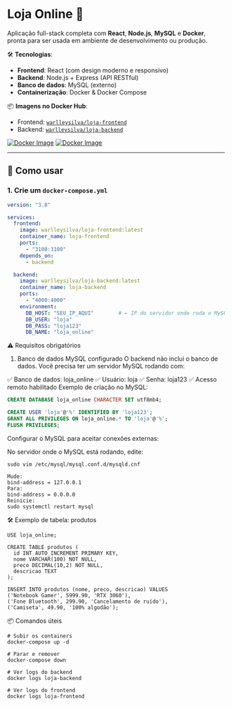 # Loja Online 🚀

Aplicação full-stack completa com **React**, **Node.js**, **MySQL** e **Docker**, pronta para ser usada em ambiente de desenvolvimento ou produção.

🛠️ **Tecnologias**:
- **Frontend**: React (com design moderno e responsivo)
- **Backend**: Node.js + Express (API RESTful)
- **Banco de dados**: MySQL (externo)
- **Containerização**: Docker & Docker Compose

📦 **Imagens no Docker Hub**:
- Frontend: [`warlleysilva/loja-frontend`](https://hub.docker.com/r/warlleysilva/loja-frontend)
- Backend: [`warlleysilva/loja-backend`](https://hub.docker.com/r/warlleysilva/loja-backend)

[![Docker Image](https://img.shields.io/docker/v/warlleysilva/loja-frontend?label=frontend)](https://hub.docker.com/r/warlleysilva/loja-frontend)
[![Docker Image](https://img.shields.io/docker/v/warlleysilva/loja-backend?label=backend)](https://hub.docker.com/r/warlleysilva/loja-backend)

---

## 🚀 Como usar

### 1. Crie um `docker-compose.yml`

```yaml
version: "3.8"

services:
  frontend:
    image: warlleysilva/loja-frontend:latest
    container_name: loja-frontend
    ports:
      - "3100:3100"
    depends_on:
      - backend

  backend:
    image: warlleysilva/loja-backend:latest
    container_name: loja-backend
    ports:
      - "4000:4000"
    environment:
      DB_HOST: "SEU_IP_AQUI"        # ← IP do servidor onde roda o MySQL
      DB_USER: "loja"
      DB_PASS: "loja123"
      DB_NAME: "loja_online"
```
⚠️ Requisitos obrigatórios
1. Banco de dados MySQL configurado
O backend não inclui o banco de dados. Você precisa ter um servidor MySQL rodando com:

✅ Banco de dados: loja_online
✅ Usuário: loja
✅ Senha: loja123
✅ Acesso remoto habilitado
Exemplo de criação no MySQL:

``` sql
CREATE DATABASE loja_online CHARACTER SET utf8mb4;

CREATE USER 'loja'@'%' IDENTIFIED BY 'loja123';
GRANT ALL PRIVILEGES ON loja_online.* TO 'loja'@'%';
FLUSH PRIVILEGES;
```
Configurar o MySQL para aceitar conexões externas:

No servidor onde o MySQL está rodando, edite:
```
sudo vim /etc/mysql/mysql.conf.d/mysqld.cnf

Mude:
bind-address = 127.0.0.1
Para:
bind-address = 0.0.0.0
Reinicie:
sudo systemctl restart mysql
```
🛠️ Exemplo de tabela: produtos

```
USE loja_online;

CREATE TABLE produtos (
  id INT AUTO_INCREMENT PRIMARY KEY,
  nome VARCHAR(100) NOT NULL,
  preco DECIMAL(10,2) NOT NULL,
  descricao TEXT
);

INSERT INTO produtos (nome, preco, descricao) VALUES
('Notebook Gamer', 5999.90, 'RTX 3060'),
('Fone Bluetooth', 299.90, 'Cancelamento de ruído'),
('Camiseta', 49.90, '100% algodão');

```
📦 Comandos úteis
```
# Subir os containers
docker-compose up -d

# Parar e remover
docker-compose down

# Ver logs do backend
docker logs loja-backend

# Ver logs do frontend
docker logs loja-frontend
```

